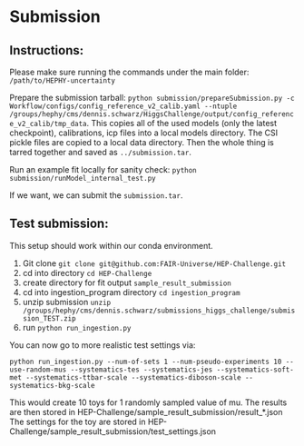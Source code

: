 # Submission

## Instructions:

Please make sure running the commands under the main folder: `/path/to/HEPHY-uncertainty`

Prepare the submission tarball: `python submission/prepareSubmission.py -c Workflow/configs/config_reference_v2_calib.yaml --ntuple /groups/hephy/cms/dennis.schwarz/HiggsChallenge/output/config_reference_v2_calib/tmp_data`. This copies all of the used models (only the latest checkpoint), calibrations, icp files into a local models directory. The CSI pickle files are copied to a local data directory. Then the whole thing is tarred together and saved as `../submission.tar`.

Run an example fit locally for sanity check: `python submission/runModel_internal_test.py`

If we want, we can submit the `submission.tar`.

## Test submission:
This setup should work within our conda environment.

1. Git clone `git clone git@github.com:FAIR-Universe/HEP-Challenge.git`
2. cd into directory `cd HEP-Challenge`
3. create directory for fit output `sample_result_submission`
4. cd into ingestion_program directory `cd ingestion_program`
5. unzip submission `unzip /groups/hephy/cms/dennis.schwarz/submissions_higgs_challenge/submission_TEST.zip`
6. run `python run_ingestion.py`

You can now go to more realistic test settings via:

`python run_ingestion.py --num-of-sets 1 --num-pseudo-experiments 10 --use-random-mus --systematics-tes --systematics-jes --systematics-soft-met --systematics-ttbar-scale --systematics-diboson-scale --systematics-bkg-scale`

This would create 10 toys for 1 randomly sampled value of mu.
The results are then stored in HEP-Challenge/sample_result_submission/result_*.json
The settings for the toy are stored in HEP-Challenge/sample_result_submission/test_settings.json

